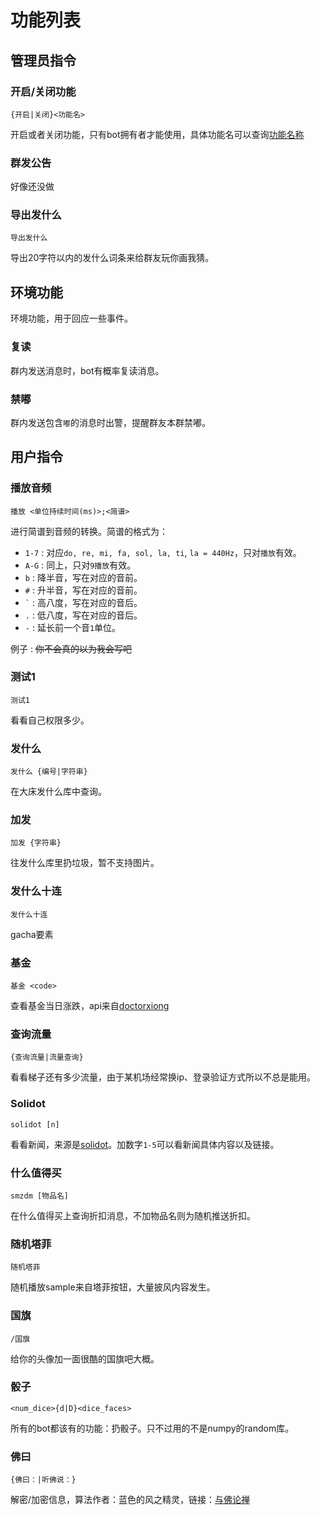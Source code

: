 # 功能列表

## 管理员指令

### 开启/关闭功能

`{开启|关闭}<功能名>`

开启或者关闭功能，只有bot拥有者才能使用，具体功能名可以查询[功能名称](config/function_name.json)

### 群发公告

好像还没做

### 导出发什么

`导出发什么`

导出20字符以内的发什么词条来给群友玩你画我猜。

## 环境功能

环境功能，用于回应一些事件。

### 复读

群内发送消息时，bot有概率复读消息。

### 禁嘟

群内发送包含`嘟`的消息时出警，提醒群友本群禁嘟。

## 用户指令

### 播放音频

`播放 <单位持续时间(ms)>;<简谱>`

进行简谱到音频的转换。简谱的格式为：

- `1-7` : 对应`do, re, mi, fa, sol, la, ti`, `la = 440Hz`，只对`播放`有效。
- `A-G` : 同上，只对`9播放`有效。
- `b`   : 降半音，写在对应的音前。
- `#`   : 升半音，写在对应的音前。
- `` ` `` : 高八度，写在对应的音后。
- `.`   : 低八度，写在对应的音后。
- `-`   : 延长前一个音`1`单位。

例子
: ~~你不会真的以为我会写吧~~

### 测试1

`测试1`

看看自己权限多少。

### 发什么

`发什么 {编号|字符串}`

在大床发什么库中查询。

### 加发

`加发 {字符串}`

往发什么库里扔垃圾，暂不支持图片。

### 发什么十连

`发什么十连`

gacha要素

### 基金

`基金 <code>`

查看基金当日涨跌，api来自[doctorxiong](https://api.doctorxiong.club)

### 查询流量

`{查询流量|流量查询}`

看看梯子还有多少流量，由于某机场经常换ip、登录验证方式所以不总是能用。

### Solidot

`solidot [n]`

看看新闻，来源是[solidot](https://www.solidot.org)。加数字`1-5`可以看新闻具体内容以及链接。

### 什么值得买

`smzdm [物品名]`

在什么值得买上查询折扣消息，不加物品名则为随机推送折扣。

### 随机塔菲

`随机塔菲`

随机播放sample来自塔菲按钮，大量披风内容发生。

### 国旗

`/国旗`

给你的头像加一面很酷的国旗吧大概。

### 骰子

`<num_dice>{d|D}<dice_faces>`

所有的bot都该有的功能：扔骰子。只不过用的不是numpy的random库。

### 佛曰

`{佛曰：|听佛说：}`

解密/加密信息，算法作者：蓝色的风之精灵，链接：[与佛论禅](https://www.keyfc.net/bbs/tools/tudoucode.aspx)
